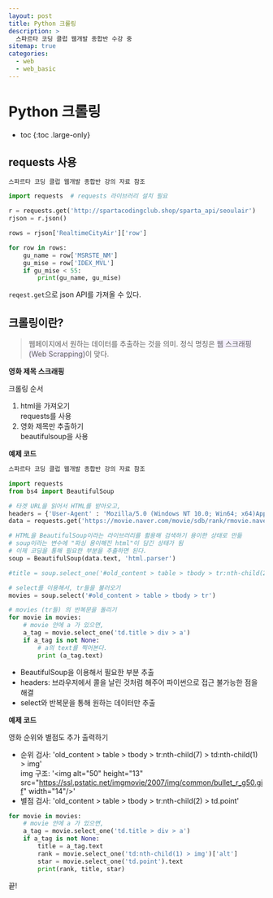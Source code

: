 ```yaml
---
layout: post
title: Python 크롤링
description: >
  스파르타 코딩 클럽 웹개발 종합반 수강 중
sitemap: true
categories:
  - web
  - web_basic
---
```


# Python 크롤링

* toc
{:toc .large-only}

## requests 사용

```py
스파르타 코딩 클럽 웹개발 종합반 강의 자료 참조

import requests  # requests 라이브러리 설치 필요

r = requests.get('http://spartacodingclub.shop/sparta_api/seoulair')
rjson = r.json()

rows = rjson['RealtimeCityAir']['row']

for row in rows:
    gu_name = row['MSRSTE_NM']
    gu_mise = row['IDEX_MVL']
    if gu_mise < 55:
        print(gu_name, gu_mise)
```
`reqest.get`으로 json API를 가져올 수 있다.

## 크롤링이란?

> 웹페이지에서 원하는 데이터를 추출하는 것을 의미. 정식 명칭은 <span style='background-color: #f5f0ff'>웹 스크래핑(Web Scrapping)</span>이 맞다. 

__영화 제목 스크래핑__

크롤링 순서
1. html을 가져오기  
    requests를 사용
2. 영화 제목만 추출하기  
    beautifulsoup을 사용

__예제 코드__

```py
스파르타 코딩 클럽 웹개발 종합반 강의 자료 참조

import requests
from bs4 import BeautifulSoup

# 타겟 URL을 읽어서 HTML를 받아오고,
headers = {'User-Agent' : 'Mozilla/5.0 (Windows NT 10.0; Win64; x64)AppleWebKit/537.36 (KHTML, like Gecko) Chrome/73.0.3683.86 Safari/537.36'} #브라우저에서 콜을 날린 것 처럼 해줌 -> 파이썬으로 접근 불가능한 점을 해결
data = requests.get('https://movie.naver.com/movie/sdb/rank/rmovie.naver?sel=pnt&date=20210829',headers=headers)

# HTML을 BeautifulSoup이라는 라이브러리를 활용해 검색하기 용이한 상태로 만듦
# soup이라는 변수에 "파싱 용이해진 html"이 담긴 상태가 됨
# 이제 코딩을 통해 필요한 부분을 추출하면 된다.
soup = BeautifulSoup(data.text, 'html.parser')

#title = soup.select_one('#old_content > table > tbody > tr:nth-child(2) > td.title > div > a')

# select를 이용해서, tr들을 불러오기
movies = soup.select('#old_content > table > tbody > tr')

# movies (tr들) 의 반복문을 돌리기
for movie in movies:
    # movie 안에 a 가 있으면,
    a_tag = movie.select_one('td.title > div > a')
    if a_tag is not None:
        # a의 text를 찍어본다.
        print (a_tag.text)
```

- BeautifulSoup을 이용해서 필요한 부분 추출
- headers: 브라우저에서 콜을 날린 것처럼 해주어 파이썬으로 접근 불가능한 점을 해결
- select와 반복문을 통해 원하는 데이터만 추출



__예제 코드__

영화 순위와 별점도 추가 출력하기

- 순위 검사: 'old_content > table > tbody > tr:nth-child(7) > td:nth-child(1) > img'  
img 구조: '\<img alt="50" height="13" src="https://ssl.pstatic.net/imgmovie/2007/img/common/bullet_r_g50.gif" width="14"/>'
- 별점 검사: 'old_content > table > tbody > tr:nth-child(2) > td.point'

```py
for movie in movies:
    # movie 안에 a 가 있으면,
    a_tag = movie.select_one('td.title > div > a')
    if a_tag is not None:
        title = a_tag.text
        rank = movie.select_one('td:nth-child(1) > img')['alt'] 
        star = movie.select_one('td.point').text
        print(rank, title, star)
```

끝!